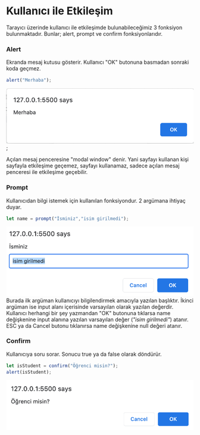 # Kullanıcı ile Etkileşim

Tarayıcı üzerinde kullanıcı ile etkileşimde bulunabileceğimiz 3 fonksiyon bulunmaktadır. Bunlar; alert, prompt ve confirm fonksiyonlarıdır.

### Alert
Ekranda mesaj kutusu gösterir. Kullanıcı "OK" butonuna basmadan sonraki koda geçmez.
```js
alert("Merhaba");
```
!["alert"](/img/alert.png);

Açılan mesaj penceresine "modal window" denir. Yani sayfayı kullanan kişi sayfayla etkileşime geçemez, sayfayı kullanamaz, sadece açılan mesaj penceresi ile etkileşime geçebilir.

### Prompt
Kullanıcıdan bilgi istemek için kullanılan fonksiyondur. 2 argümana ihtiyaç duyar.
```js
let name = prompt("İsminiz","isim girilmedi");
```
!["prompt"](/img/prompt.png)
Burada ilk argüman kullanıcıyı bilgilendirmek amacıyla yazılan başlıktır. İkinci argüman ise input alanı içerisinde varsayılan olarak yazılan değerdir. Kullanıcı herhangi bir şey yazmandan "OK" butonuna tıklarsa name değişkenine input alanına yazılan varsayılan değer (*"isim girilmedi"*) atanır.
ESC ya da Cancel butonu tıklanırsa name değişkenine null değeri atanır.

### Confirm
Kullanıcıya soru sorar. Sonucu true ya da false olarak döndürür.
```js
let isStudent = confirm("Öğrenci misin?");
alert(isStudent);
```
!["confirm"](/img/confirm.png)
